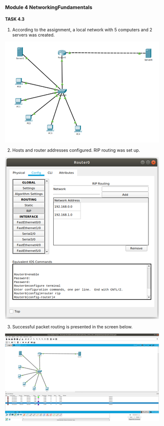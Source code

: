 ### Module 4 NetworkingFundamentals
#### TASK 4.3

1.  According to the assignment, a local network with 5 computers and 2 servers was created.

![](Screenshots/1.png)

2. Hosts and router addresses configured. RIP routing was set up.

![](Screenshots/3.png)

3. Successful packet routing is presented in the screen below.

![](Screenshots/2.png)